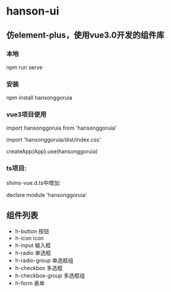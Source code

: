 # hanson-ui

## 仿element-plus，使用vue3.0开发的组件库

### 本地
npm run serve

### 安装
npm install hansonggoruia

### vue3项目使用
import hansonggoruia from 'hansonggoruia'

import 'hansonggoruia/dist/index.css'

createApp(App).use(hansonggoruia)

### ts项目:

shims-vue.d.ts中增加:

declare module 'hansonggoruia'


## 组件列表

- h-button                按钮
- h-icon                  icon
- h-input                 输入框
- h-radio                 单选框
- h-radio-group           单选框组
- h-checkbox              多选框
- h-checkbox-group        多选框组
- h-form                  表单
